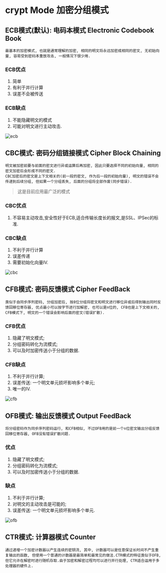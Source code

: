 # crypt Mode 加密分组模式

## ECB模式(默认):  电码本模式 Electronic Codebook Book  

    最基本的加密模式, 也就是通常理解的加密, 相同的明文将永远加密成相同的密文, 无初始向量, 容易受到密码本重放攻击, 一般情况下很少用.

### ECB优点

1. 简单
2. 有利于并行计算
3. 误差不会被传送

### ECB缺点

1. 不能隐藏明文的模式
2. 可能对明文进行主动攻击.

![ecb](res/ECB.jpg)

## CBC模式:  密码分组链接模式    Cipher Block Chaining  

    明文被加密前要与前面的密文进行异或运算后再加密, 因此只要选择不同的初始向量, 相同的密文加密后会形成不同的密文.
    CBC加密后的密文是上下文相关的(前一段的密文, 作为后一段的初始向量), 明文的错误不会传递到后续分组, 但如果一个分组丢失, 后面的分组将全部作废(同步错误).

> 这是目前应用最广泛的模式

### CBC优点

1. 不容易主动攻击,安全性好于ECB,适合传输长度长的报文,是SSL、IPSec的标准.

### CBC缺点

1. 不利于并行计算
2. 误差传递
3. 需要初始化向量IV.

![cbc](res/CBC.jpg)

## CFB模式:  密码反馈模式    Cipher FeedBack  

    类似于自同步序列密码, 分组加密后, 按8位分组将密文和明文进行移位异或后得到输出同时反馈回移位寄存器, 优点最小可以按字节进行加解密, 也可以是n位的, CFB也是上下文相关的, CFB模式下, 明文的一个错误会影响后面的密文(错误扩散).

### CFB优点

1. 隐藏了明文模式; 
2. 分组密码转化为流模式; 
3. 可以及时加密传送小于分组的数据.

### CFB缺点

1. 不利于并行计算; 
2. 误差传送: 一个明文单元损坏影响多个单元; 
3. 唯一的IV.

![cfb](res/CFB.jpg)

## OFB模式:  输出反馈模式    Output FeedBack  

    将分组密码作为同步序列密码运行, 和CFB相似, 不过OFB用的是前一个n位密文输出分组反馈回移位寄存器, OFB没有错误扩散问题.

### 优点

1. 隐藏了明文模式; 
2. 分组密码转化为流模式; 
3. 可以及时加密传送小于分组的数据.

### 缺点

1. 不利于并行计算; 
2. 对明文的主动攻击是可能的; 
3. 误差传送: 一个明文单元损坏影响多个单元.

![ofb](res/OFB.jpg)

## CTR模式:  计算器模式    Counter  

    通过递增一个加密计数器以产生连续的密钥流, 其中, 计数器可以是任意保证长时间不产生重复输出的函数, 但使用一个普通的计数器是最简单和最常见的做法.CTR模式的特征类似于OFB, 但它允许在解密时进行随机存取.由于加密和解密过程均可以进行并行处理, CTR适合运用于多处理器的硬件上.
